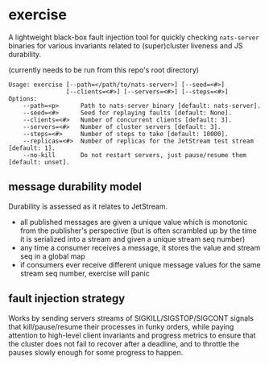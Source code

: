 # exercise

A lightweight black-box fault injection tool for quickly
checking `nats-server` binaries for various invariants
related to (super)cluster liveness and JS durability.

(currently needs to be run from this repo's root directory)

```
Usage: exercise [--path=</path/to/nats-server>] [--seed=<#>]
                [--clients=<#>] [--servers=<#>] [--steps=<#>]
Options:
    --path=<p>      Path to nats-server binary [default: nats-server].
    --seed=<#>      Seed for replaying faults [default: None].
    --clients=<#>   Number of concurrent clients [default: 3].
    --servers=<#>   Number of cluster servers [default: 3].
    --steps=<#>     Number of steps to take [default: 10000].
    --replicas=<#>  Number of replicas for the JetStream test stream [default: 1].
    --no-kill       Do not restart servers, just pause/resume them [default: unset].
```

## message durability model

Durability is assessed as it relates to JetStream.

* all published messages are given a unique value which is
  monotonic from the publisher's perspective (but is often
  scrambled up by the time it is serialized into a stream
  and given a unique stream seq number)
* any time a consumer receives a message, it stores the
  value and stream seq in a global map
* if consumers ever receive different unique message values
  for the same stream seq number, exercise will panic

## fault injection strategy

Works by sending servers streams of SIGKILL/SIGSTOP/SIGCONT signals
that kill/pause/resume their processes in funky orders, while
paying attention to high-level client invariants and progress metrics
to ensure that the cluster does not fail to recover after a deadline,
and to throttle the pauses slowly enough for some progress to happen.
